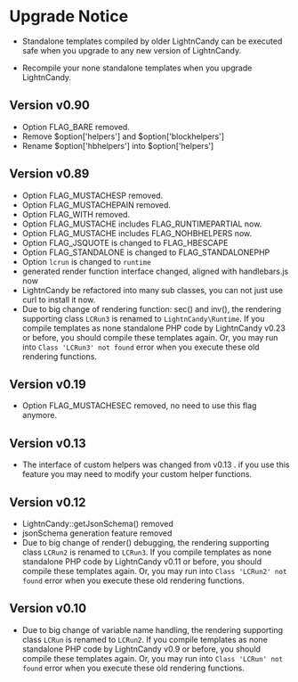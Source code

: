 Upgrade Notice
==============

* Standalone templates compiled by older LightnCandy can be executed safe when you upgrade to any new version of LightnCandy.

* Recompile your none standalone templates when you upgrade LightnCandy.

Version v0.90
-------------
* Option FLAG_BARE removed.
* Remove $option['helpers'] and $option['blockhelpers']
* Rename $option['hbhelpers'] into $option['helpers']

Version v0.89
-------------
* Option FLAG_MUSTACHESP removed.
* Option FLAG_MUSTACHEPAIN removed.
* Option FLAG_WITH removed.
* Option FLAG_MUSTACHE includes FLAG_RUNTIMEPARTIAL now.
* Option FLAG_MUSTACHE includes FLAG_NOHBHELPERS now.
* Option FLAG_JSQUOTE is changed to FLAG_HBESCAPE
* Option FLAG_STANDALONE is changed to FLAG_STANDALONEPHP
* Option `lcrun` is changed to `runtime`
* generated render function interface changed, aligned with handlebars.js now
* LightnCandy be refactored into many sub classes, you can not just use curl to install it now.
* Due to big change of rendering function: sec() and inv(), the rendering supporting class `LCRun3` is renamed to `LightnCandy\Runtime`. If you compile templates as none standalone PHP code by LightnCandy v0.23 or before, you should compile these templates again. Or, you may run into `Class 'LCRun3' not found` error when you execute these old rendering functions.

Version v0.19
-------------
* Option FLAG_MUSTACHESEC removed, no need to use this flag anymore.

Version v0.13
-------------
* The interface of custom helpers was changed from v0.13 . if you use this feature you may need to modify your custom helper functions.

Version v0.12
-------------
* LightnCandy::getJsonSchema() removed
* jsonSchema generation feature removed
* Due to big change of render() debugging, the rendering supporting class `LCRun2` is renamed to `LCRun3`. If you compile templates as none standalone PHP code by LightnCandy v0.11 or before, you should compile these templates again. Or, you may run into `Class 'LCRun2' not found` error when you execute these old rendering functions.

Version v0.10
------------
* Due to big change of variable name handling, the rendering supporting class `LCRun` is renamed to `LCRun2`. If you compile templates as none standalone PHP code by LightnCandy v0.9 or before, you should compile these templates again. Or, you may run into `Class 'LCRun' not found` error when you execute these old rendering functions.
